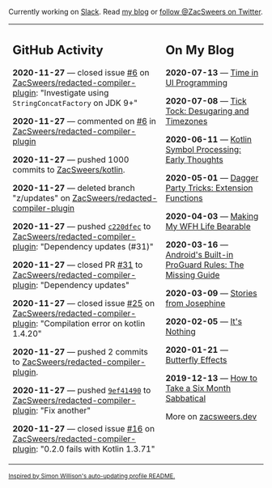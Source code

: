 Currently working on [Slack](https://slack.com/). Read [my blog](https://zacsweers.dev/) or [follow @ZacSweers on Twitter](https://twitter.com/ZacSweers).

<table><tr><td valign="top" width="60%">

## GitHub Activity
<!-- githubActivity starts -->
**2020-11-27** — closed issue [#6](https://api.github.com/repos/ZacSweers/redacted-compiler-plugin/issues/6) on [ZacSweers/redacted-compiler-plugin](https://api.github.com/repos/ZacSweers/redacted-compiler-plugin): "Investigate using `StringConcatFactory` on JDK 9+"

**2020-11-27** — commented on [#6](https://github.com/ZacSweers/redacted-compiler-plugin/issues/6#issuecomment-735024427) in [ZacSweers/redacted-compiler-plugin](https://api.github.com/repos/ZacSweers/redacted-compiler-plugin)

**2020-11-27** — pushed 1000 commits to [ZacSweers/kotlin](https://api.github.com/repos/ZacSweers/kotlin).

**2020-11-27** — deleted branch "z/updates" on [ZacSweers/redacted-compiler-plugin](https://api.github.com/repos/ZacSweers/redacted-compiler-plugin)

**2020-11-27** — pushed [`c220dfec`](https://github.com/ZacSweers/redacted-compiler-plugin/commit/c220dfecddd5280f9f397df02d77426a6b56e1ab) to [ZacSweers/redacted-compiler-plugin](https://api.github.com/repos/ZacSweers/redacted-compiler-plugin): "Dependency updates (#31)"

**2020-11-27** — closed PR [#31](https://api.github.com/repos/ZacSweers/redacted-compiler-plugin/pulls/31) to [ZacSweers/redacted-compiler-plugin](https://api.github.com/repos/ZacSweers/redacted-compiler-plugin): "Dependency updates"

**2020-11-27** — closed issue [#25](https://api.github.com/repos/ZacSweers/redacted-compiler-plugin/issues/25) on [ZacSweers/redacted-compiler-plugin](https://api.github.com/repos/ZacSweers/redacted-compiler-plugin): "Compilation error on kotlin 1.4.20"

**2020-11-27** — pushed 2 commits to [ZacSweers/redacted-compiler-plugin](https://api.github.com/repos/ZacSweers/redacted-compiler-plugin).

**2020-11-27** — pushed [`9ef41490`](https://github.com/ZacSweers/redacted-compiler-plugin/commit/9ef41490005da410b0e5898a03ad0f20ff6fe5b0) to [ZacSweers/redacted-compiler-plugin](https://api.github.com/repos/ZacSweers/redacted-compiler-plugin): "Fix another"

**2020-11-27** — closed issue [#16](https://api.github.com/repos/ZacSweers/redacted-compiler-plugin/issues/16) on [ZacSweers/redacted-compiler-plugin](https://api.github.com/repos/ZacSweers/redacted-compiler-plugin): "0.2.0 fails with Kotlin 1.3.71"
<!-- githubActivity ends -->
</td><td valign="top" width="40%">

## On My Blog
<!-- blog starts -->
**2020-07-13** — [Time in UI Programming](https://www.zacsweers.dev/time-in-ui/)

**2020-07-08** — [Tick Tock: Desugaring and Timezones](https://www.zacsweers.dev/ticktock-desugaring-timezones/)

**2020-06-11** — [Kotlin Symbol Processing: Early Thoughts](https://www.zacsweers.dev/kotlin-symbol-processor-early-thoughts/)

**2020-05-01** — [Dagger Party Tricks: Extension Functions](https://www.zacsweers.dev/dagger-party-tricks-extension-functions/)

**2020-04-03** — [Making My WFH Life Bearable](https://www.zacsweers.dev/making-wfh-life-bearable/)

**2020-03-16** — [Android's Built-in ProGuard Rules: The Missing Guide](https://www.zacsweers.dev/android-proguard-rules/)

**2020-03-09** — [Stories from Josephine](https://www.zacsweers.dev/stories-from-josephine/)

**2020-02-05** — [It's Nothing](https://www.zacsweers.dev/its-nothing/)

**2020-01-21** — [Butterfly Effects](https://www.zacsweers.dev/butterfly-effects/)

**2019-12-13** — [How to Take a Six Month Sabbatical](https://www.zacsweers.dev/how-to-take-a-six-month-sabbatical/)
<!-- blog ends -->
More on [zacsweers.dev](https://zacsweers.dev/)
</td></tr></table>

<sub><a href="https://simonwillison.net/2020/Jul/10/self-updating-profile-readme/">Inspired by Simon Willison's auto-updating profile README.</a></sub>